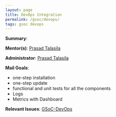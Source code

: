 ```yaml
---
layout: page
title: DevOps Integration
permalink: /gsoc/devops/
tags: gsoc devops
---
```

**Summary**:

**Mentor(s)**: [Prasad Talasila](http://prasad.talasila.in)

**Administrator**: [Prasad Talasila](http://prasad.talasila.in)

**Mail Goals**:
* one-step installation
* one-step update
* functional and unit tests for all the components
* Logs
* Metrics with Dashboard

**Relevant Issues**: [GSoC-DevOps](https://github.com/AutolabJS/AutolabJS/labels/GSoC-DevOps)

